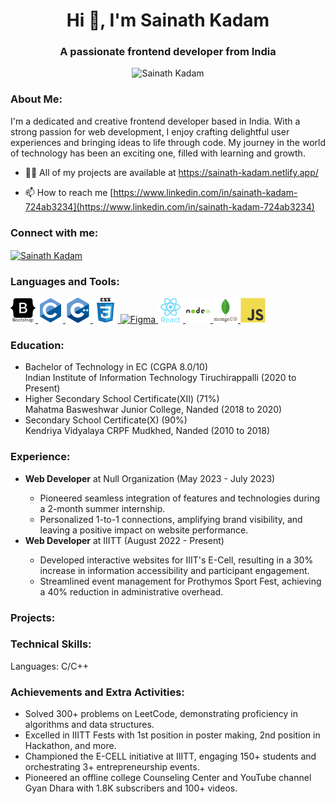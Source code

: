 <h1 align="center">Hi 👋, I'm Sainath Kadam</h1>
<h3 align="center">A passionate frontend developer from India</h3>

<p align="center">
  <img src="https://unsplash.com/photos/wlOv3cf41iE?utm_source=unsplash&utm_medium=referral&utm_content=creditShareLink" alt="Sainath Kadam" width="200" height="200" />
</p>

<h3 align="left">About Me:</h3>
<p>
I'm a dedicated and creative frontend developer based in India. With a strong passion for web development, I enjoy crafting delightful user experiences and bringing ideas to life through code. My journey in the world of technology has been an exciting one, filled with learning and growth.
</p>

- 👨‍💻 All of my projects are available at https://sainath-kadam.netlify.app/

- 📫 How to reach me [https://www.linkedin.com/in/sainath-kadam-724ab3234](https://www.linkedin.com/in/sainath-kadam-724ab3234)

<h3 align="left">Connect with me:</h3>
<p align="left">
  <a href="https://linkedin.com/in/sainath-kadam" target="blank">
    <img align="center" src="https://raw.githubusercontent.com/rahuldkjain/github-profile-readme-generator/master/src/images/icons/Social/linked-in-alt.svg" alt="Sainath Kadam" height="30" width="40" />
  </a>
  <!-- Add more social media icons and links as needed -->
</p>

<h3 align="left">Languages and Tools:</h3>
<p align="left">
  <a href="https://getbootstrap.com" target="_blank" rel="noreferrer">
    <img src="https://raw.githubusercontent.com/devicons/devicon/master/icons/bootstrap/bootstrap-plain-wordmark.svg" alt="Bootstrap" width="40" height="40"/>
  </a>
  <a href="https://www.cprogramming.com/" target="_blank" rel="noreferrer">
    <img src="https://raw.githubusercontent.com/devicons/devicon/master/icons/c/c-original.svg" alt="C" width="40" height="40"/>
  </a>
  <a href="https://www.w3schools.com/cpp/" target="_blank" rel="noreferrer">
    <img src="https://raw.githubusercontent.com/devicons/devicon/master/icons/cplusplus/cplusplus-original.svg" alt="C++" width="40" height="40"/>
  </a>
  <a href="https://www.w3schools.com/css/" target="_blank" rel="noreferrer">
    <img src="https://raw.githubusercontent.com/devicons/devicon/master/icons/css3/css3-original-wordmark.svg" alt="CSS3" width="40" height="40"/>
  </a>
  <a href="https://www.figma.com/" target="_blank" rel="noreferrer">
    <img src="https://www.vectorlogo.zone/logos/figma/figma-icon.svg" alt="Figma" width="40" height="40"/>
  </a>
  <a href="https://reactjs.org/" target="_blank" rel="noreferrer">
    <img src="https://raw.githubusercontent.com/devicons/devicon/master/icons/react/react-original-wordmark.svg" alt="React" width="40" height="40"/>
  </a>
  <a href="https://nodejs.org/" target="_blank" rel="noreferrer">
    <img src="https://raw.githubusercontent.com/devicons/devicon/master/icons/nodejs/nodejs-original-wordmark.svg" alt="Node.js" width="40" height="40"/>
  </a>
  <a href="https://www.mongodb.com/" target="_blank" rel="noreferrer">
    <img src="https://raw.githubusercontent.com/devicons/devicon/master/icons/mongodb/mongodb-original-wordmark.svg" alt="MongoDB" width="40" height="40"/>
  </a>
  <a href="https://developer.mozilla.org/en-US/docs/Web/JavaScript" target="_blank" rel="noreferrer">
    <img src="https://raw.githubusercontent.com/devicons/devicon/master/icons/javascript/javascript-original.svg" alt="JavaScript" width="40" height="40"/>
  </a>
  <!-- Add more icons and tools you're proficient with -->
</p>


<h3 align="left">Education:</h3>
<ul>
  <li>Bachelor of Technology in EC (CGPA 8.0/10)<br>Indian Institute of Information Technology Tiruchirappalli (2020 to Present)</li>
  <li>Higher Secondary School Certificate(XII) (71%)<br>Mahatma Basweshwar Junior College, Nanded (2018 to 2020)</li>
  <li>Secondary School Certificate(X) (90%)<br>Kendriya Vidyalaya CRPF Mudkhed, Nanded (2010 to 2018)</li>
</ul>

<h3 align="left">Experience:</h3>
<ul>
  <li><strong>Web Developer</strong> at Null Organization (May 2023 - July 2023)</li>
    <ul>
      <li>Pioneered seamless integration of features and technologies during a 2-month summer internship.</li>
      <li>Personalized 1-to-1 connections, amplifying brand visibility, and leaving a positive impact on website performance.</li>
    </ul>
  <li><strong>Web Developer</strong> at IIITT (August 2022 - Present)</li>
    <ul>
      <li>Developed interactive websites for IIIT's E-Cell, resulting in a 30% increase in information accessibility and participant engagement.</li>
      <li>Streamlined event management for Prothymos Sport Fest, achieving a 40% reduction in administrative overhead.</li>
    </ul>
</ul>

<h3 align="left">Projects:</h3>

<h3 align="left">Technical Skills:</h3>
<p align="left">
  Languages: C/C++
  <!-- Add more skills and technologies -->
</p>

<h3 align="left">Achievements and Extra Activities:</h3>
<ul>
  <li>Solved 300+ problems on LeetCode, demonstrating proficiency in algorithms and data structures.</li>
  <li>Excelled in IIITT Fests with 1st position in poster making, 2nd position in Hackathon, and more.</li>
  <li>Championed the E-CELL initiative at IIITT, engaging 150+ students and orchestrating 3+ entrepreneurship events.</li>
  <li>Pioneered an offline college Counseling Center and YouTube channel Gyan Dhara with 1.8K subscribers and 100+ videos.</li>
  <!-- Add more achievements and activities -->
</ul>
